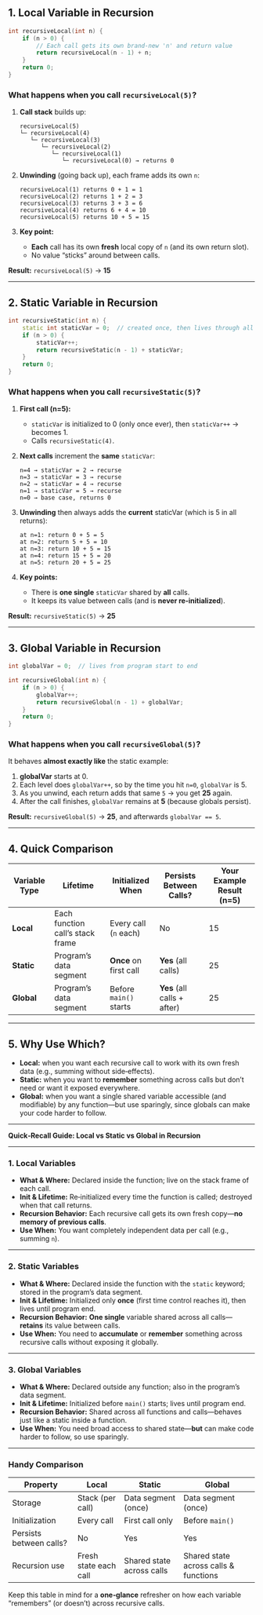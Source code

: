 ## 1. Local Variable in Recursion

```cpp
int recursiveLocal(int n) {
    if (n > 0) {
        // Each call gets its own brand‑new 'n' and return value
        return recursiveLocal(n - 1) + n;
    }
    return 0;
}
```

### What happens when you call `recursiveLocal(5)`?

1. **Call stack** builds up:

   ```
   recursiveLocal(5)
   └─ recursiveLocal(4)
      └─ recursiveLocal(3)
         └─ recursiveLocal(2)
            └─ recursiveLocal(1)
               └─ recursiveLocal(0) → returns 0
   ```
2. **Unwinding** (going back up), each frame adds its own `n`:

   ```
   recursiveLocal(1) returns 0 + 1 = 1
   recursiveLocal(2) returns 1 + 2 = 3
   recursiveLocal(3) returns 3 + 3 = 6
   recursiveLocal(4) returns 6 + 4 = 10
   recursiveLocal(5) returns 10 + 5 = 15
   ```
3. **Key point:**

   * **Each** call has its own **fresh** local copy of `n` (and its own return slot).
   * No value “sticks” around between calls.

**Result:** `recursiveLocal(5)` → **15**

---

## 2. Static Variable in Recursion

```cpp
int recursiveStatic(int n) {
    static int staticVar = 0;  // created once, then lives through all calls
    if (n > 0) {
        staticVar++;               
        return recursiveStatic(n - 1) + staticVar;
    }
    return 0;
}
```

### What happens when you call `recursiveStatic(5)`?

1. **First call (n=5):**

   * `staticVar` is initialized to 0 (only once ever), then `staticVar++` → becomes 1.
   * Calls `recursiveStatic(4)`.

2. **Next calls** increment the **same** `staticVar`:

   ```
   n=4 → staticVar = 2 → recurse
   n=3 → staticVar = 3 → recurse
   n=2 → staticVar = 4 → recurse
   n=1 → staticVar = 5 → recurse
   n=0 → base case, returns 0
   ```

3. **Unwinding** then always adds the **current** staticVar (which is 5 in all returns):

   ```
   at n=1: return 0 + 5 = 5
   at n=2: return 5 + 5 = 10
   at n=3: return 10 + 5 = 15
   at n=4: return 15 + 5 = 20
   at n=5: return 20 + 5 = 25
   ```

4. **Key points:**

   * There is **one single** `staticVar` shared by **all** calls.
   * It keeps its value between calls (and is **never re‑initialized**).

**Result:** `recursiveStatic(5)` → **25**

---

## 3. Global Variable in Recursion

```cpp
int globalVar = 0;  // lives from program start to end

int recursiveGlobal(int n) {
    if (n > 0) {
        globalVar++;             
        return recursiveGlobal(n - 1) + globalVar;
    }
    return 0;
}
```

### What happens when you call `recursiveGlobal(5)`?

It behaves **almost exactly like** the static example:

1. **globalVar** starts at 0.
2. Each level does `globalVar++`, so by the time you hit `n=0`, `globalVar` is 5.
3. As you unwind, each return adds that same `5` → you get **25** again.
4. After the call finishes, `globalVar` remains at **5** (because globals persist).

**Result:** `recursiveGlobal(5)` → **25**, and afterwards `globalVar == 5`.

---

## 4. Quick Comparison

| Variable Type | Lifetime                         | Initialized When       | Persists Between Calls?     | Your Example Result (n=5) |
| ------------- | -------------------------------- | ---------------------- | --------------------------- | ------------------------- |
| **Local**     | Each function call’s stack frame | Every call (`n` each)  | No                          | 15                        |
| **Static**    | Program’s data segment           | **Once** on first call | **Yes** (all calls)         | 25                        |
| **Global**    | Program’s data segment           | Before `main()` starts | **Yes** (all calls + after) | 25                        |

---

## 5. Why Use Which?

* **Local:** when you want each recursive call to work with its own fresh data (e.g., summing without side‑effects).
* **Static:** when you want to **remember** something across calls but don’t need or want it exposed everywhere.
* **Global:** when you want a single shared variable accessible (and modifiable) by any function—but use sparingly, since globals can make your code harder to follow.

---

**Quick‑Recall Guide: Local vs Static vs Global in Recursion**

---

### 1. Local Variables

* **What & Where:** Declared inside the function; live on the stack frame of each call.
* **Init & Lifetime:** Re‑initialized every time the function is called; destroyed when that call returns.
* **Recursion Behavior:** Each recursive call gets its own fresh copy—**no memory of previous calls**.
* **Use When:** You want completely independent data per call (e.g., summing `n`).

---

### 2. Static Variables

* **What & Where:** Declared inside the function with the `static` keyword; stored in the program’s data segment.
* **Init & Lifetime:** Initialized only **once** (first time control reaches it), then lives until program end.
* **Recursion Behavior:** **One single** variable shared across all calls—**retains** its value between calls.
* **Use When:** You need to **accumulate** or **remember** something across recursive calls without exposing it globally.

---

### 3. Global Variables

* **What & Where:** Declared outside any function; also in the program’s data segment.
* **Init & Lifetime:** Initialized before `main()` starts; lives until program end.
* **Recursion Behavior:** Shared across all functions and calls—behaves just like a static inside a function.
* **Use When:** You need broad access to shared state—**but** can make code harder to follow, so use sparingly.

---

### Handy Comparison

| Property                | Local                 | Static                    | Global                                |
| ----------------------- | --------------------- | ------------------------- | ------------------------------------- |
| Storage                 | Stack (per call)      | Data segment (once)       | Data segment (once)                   |
| Initialization          | Every call            | First call only           | Before `main()`                       |
| Persists between calls? | No                    | Yes                       | Yes                                   |
| Recursion use           | Fresh state each call | Shared state across calls | Shared state across calls & functions |

Keep this table in mind for a **one‑glance** refresher on how each variable “remembers” (or doesn’t) across recursive calls.


